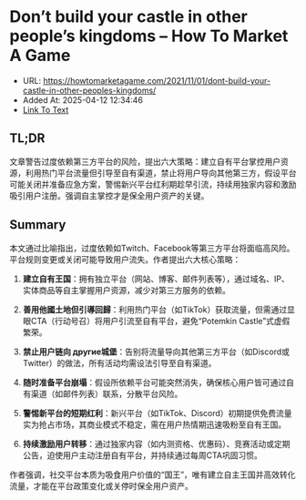 # Don’t build your castle in other people’s kingdoms – How To Market A Game
- URL: https://howtomarketagame.com/2021/11/01/dont-build-your-castle-in-other-peoples-kingdoms/
- Added At: 2025-04-12 12:34:46
- [Link To Text](2025-04-12-don’t-build-your-castle-in-other-people’s-kingdoms-–-how-to-market-a-game_raw.md)

## TL;DR


文章警告过度依赖第三方平台的风险，提出六大策略：建立自有平台掌控用户资源，利用热门平台流量但引导至自有渠道，禁止将用户导向其他第三方，假设平台可能关闭并准备应急方案，警惕新兴平台红利期趁早引流，持续用独家内容和激励吸引用户注册。强调自主掌控才是保全用户资产的关键。

## Summary


本文通过比喻指出，过度依赖如Twitch、Facebook等第三方平台将面临高风险。平台规则变更或关闭可能导致用户流失。作者提出六大核心策略：

1. **建立自有王国**：拥有独立平台（网站、博客、邮件列表等），通过域名、IP、实体商品等自主掌握用户资源，减少对第三方服务的依赖。

2. **善用他國土地但引導回歸**：利用热门平台（如TikTok）获取流量，但需通过显眼CTA（行动号召）将用户引流至自有平台，避免“Potemkin Castle”式虚假繁荣。

3. **禁止用户链向 другие城堡**：告别将流量导向其他第三方平台（如Discord或Twitter）的做法，所有活动均需设法引导至自有渠道。

4. **随时准备平台崩塌**：假设所依赖平台可能突然消失，确保核心用户皆可通过自有渠道（如邮件列表）联系，分散平台风险。

5. **警惕新平台的短期红利**：新兴平台（如TikTok、Discord）初期提供免费流量实为抢占市场，其商业模式不稳定，需在用户热情期迅速吸粉至自有王国。

6. **持续激励用户转移**：通过独家内容（如内测资格、优惠码）、竞赛活动或定期公告，迫使用户主动注册自有平台，并持续通过每周CTA巩固习惯。

作者强调，社交平台本质为吸食用户价值的“国王”，唯有建立自主王国并高效转化流量，才能在平台政策变化或关停时保全用户资产。
